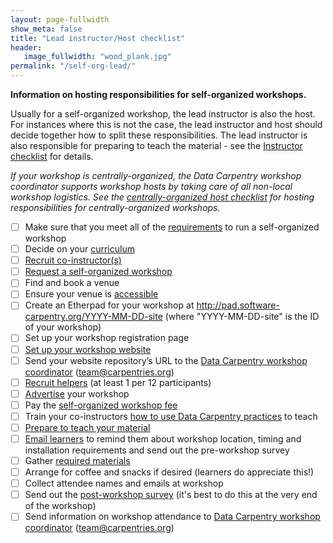 ```yaml
---
layout: page-fullwidth
show_meta: false
title: "Lead instructor/Host checklist"
header:
   image_fullwidth: "wood_plank.jpg"
permalink: "/self-org-lead/"
---
```


**Information on hosting responsibilities for self-organized workshops.**

Usually for a self-organized workshop, the lead instructor is also the host. For instances where this is not the case, the lead instructor and host should decide together how to split these responsibilities. The lead instructor is also responsible for preparing to teach the material - see the [Instructor checklist](/instructor-checklist/) for details.

*If your workshop is centrally-organized, the Data Carpentry workshop coordinator supports workshop hosts by taking care of all non-local workshop logistics. See the [centrally-organized host checklist](/host-checklist/) for hosting responsibilities for centrally-organized workshops.*

- [ ] Make sure that you meet all of the [requirements](/self-organized-workshops/#self-organized-workshop-requirements) to run a self-organized workshop
- [ ] Decide on your [curriculum](/workshops/)  
- [ ] [Recruit co-instructor(s)](/email-templates/#recruiting-co-instructors)  
- [ ] [Request a self-organized workshop](https://amy.software-carpentry.org/workshops/dc/request/)  
- [ ] Find and book a venue  
- [ ] Ensure your venue is [accessible](/accessibility/)  
- [ ] Create an Etherpad for your workshop at http://pad.software-carpentry.org/YYYY-MM-DD-site (where "YYYY-MM-DD-site" is the ID of your workshop)
- [ ] Set up your workshop registration page  
- [ ] [Set up your workshop website](https://github.com/datacarpentry/workshop-template)  
- [ ] Send your website repository’s URL to the [Data Carpentry workshop coordinator](mailto:team@carpentries.org) (team@carpentries.org)  
- [ ] [Recruit helpers](/email-templates/#recruiting-helpers) (at least 1 per 12 participants)  
- [ ] [Advertise](/email-templates/#advertising-your-workshop) your workshop  
- [ ] Pay the [self-organized workshop fee](/self-organized-workshops/#fees-for-self-organized-workshops)  
- [ ] Train your co-instructors [how to use Data Carpentry practices](http://carpentries.github.io/instructor-training/15-practices/) to teach  
- [ ] [Prepare to teach your material](/instructor-checklist/)  
- [ ] [Email learners](/email-templates/#email-learners-before-workshop) to remind them about workshop location, timing and installation requirements and send out the pre-workshop survey  
- [ ] Gather [required materials](/equipment-checklist/)  
- [ ] Arrange for coffee and snacks if desired (learners do appreciate this!)  
- [ ] Collect attendee names and emails at workshop  
- [ ] Send out the [post-workshop survey](/email-templates/#email-learners-after-workshop) (it's best to do this at the very end of the workshop)  
- [ ] Send information on workshop attendance to [Data Carpentry workshop coordinator](mailto:team@carpentries.org) (team@carpentries.org)  
